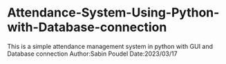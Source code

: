# Attendance-System-Using-Python-with-Database-connection
This is a simple attendance management system in python with GUI and Database connection
Author:Sabin Poudel 
Date:2023/03/17
